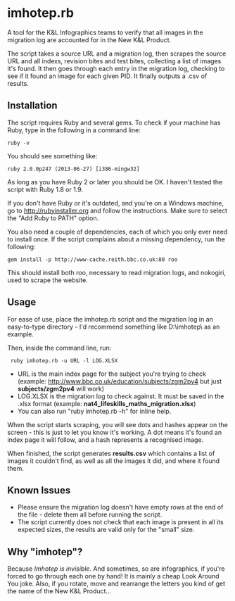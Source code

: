 # imhotep.rb

A tool for the K&L Infographics teams to verify that all images in the migration log are accounted for in the New K&L Product.

The script takes a source URL and a migration log, then scrapes the source URL and all indexs, revision bites and test bites, collecting a list of images it's found. It then goes through each entry in the migration log, checking to see if it found an image for each given PID. It finally outputs a .csv of results.

## Installation

The script requires Ruby and several gems. To check if your machine has Ruby, type in the following in a command line:

    ruby -v

You should see something like:

    ruby 2.0.0p247 (2013-06-27) [i386-mingw32]

As long as you have Ruby 2 or later you should be OK. I haven't tested the script with Ruby 1.8 or 1.9.

If you don't have Ruby or it's outdated, and you're on a Windows machine, go to http://rubyinstaller.org and follow the instructions. Make sure to select the "Add Ruby to PATH" option.

You also need a couple of dependencies, each of which you only ever need to install once. If the script complains about a missing dependency, run the following:

    gem install -p http://www-cache.reith.bbc.co.uk:80 roo

 This should install both roo, necessary to read migration logs, and nokogiri, used to scrape the website.

 ## Usage

 For ease of use, place the imhotep.rb script and the migration log in an easy-to-type directory - I'd recommend something like D:\imhotep\ as an example.

 Then, inside the command line, run:

     ruby imhotep.rb -u URL -l LOG.XLSX

 - URL is the main index page for the subject you're trying to check (example: http://www.bbc.co.uk/education/subjects/zgm2pv4 but just **subjects/zgm2pv4** will work)
 - LOG.XLSX is the migration log to check against. It must be saved in the .xlsx format (example: **nat4_lifeskills_maths_migration.xlsx**)
 - You can also run "ruby imhotep.rb -h" for inline help.

 When the script starts scraping, you will see dots and hashes appear on the screen - this is just to let you know it's working. A dot means it's found an index page it will follow, and a hash represents a recognised image.

 When finished, the script generates **results.csv** which contains a list of images it couldn't find, as well as all the images it did, and where it found them.

 ## Known Issues

 - Please ensure the migration log doesn't have empty rows at the end of the file - delete them all before running the script.
 - The script currently does not check that each image is present in all its expected sizes, the results are valid only for the "small" size.

 ## Why "imhotep"?

 Because *Imhotep is invisible*. And sometimes, so are infographics, if you're forced to go through each one by hand! It is mainly a cheap Look Around You joke. Also, if you rotate, move and rearrange the letters you kind of get the name of the New K&L Product...